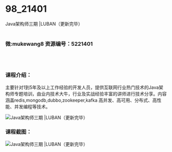 # 98_21401
Java架构师三期 |LUBAN（更新完毕）
<br/></br>
<h3>微:mukewang8 资源编号：5221401</h3>
<br/></br>
<h3>课程介绍：</h3>
<p>主要针对1到5年及以上工作经验的开发人员，提供互联网行业热门技术的<a title="查看与 Java 相关的文章" target="_blank">Java</a>架构师专题培训，由业内技术大牛，行业及实战经验丰富的讲师进行技术分享。内容涵盖redis,mongodb,dubbo,zookeeper,kafka 高并发、高可用、分布式、高性能、并发编程等技术。</p>
<p><img src="https://www.ko996.com/wp-content/uploads/img/2021/10/1-33.png" alt="Java架构师三期 |LUBAN（更新完毕）"></p>
<div class="info-desc">
<h3>课程截图：</h3>
<p><img src="https://www.ko996.com/wp-content/uploads/img/2021/10/2-27.png" alt="Java架构师三期 |LUBAN（更新完毕）"></p>


			
</div>
